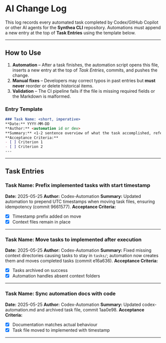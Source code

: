 # AI Change Log

This log records every automated task completed by Codex/GitHub Copilot or other AI agents for the **Synthea CLI** repository. Automations must append a new entry at the top of **Task Entries** using the template below.

---

## How to Use
1. **Automation** – After a task finishes, the automation script opens this file, inserts a new entry at the top of *Task Entries*, commits, and pushes the change.
2. **Manual fixes** – Developers may correct typos in past entries but **must never** reorder or delete historical items.
3. **Validation** – The CI pipeline fails if the file is missing required fields or the Markdown is malformed.

### Entry Template <!-- do not remove; used by validation script -->
```markdown
### Task Name: <short, imperative>
**Date:** YYYY-MM-DD
**Author:** <automation id or dev>
**Summary:** <1-2 sentence overview of what the task accomplished, referencing PR/commit if applicable>
**Acceptance Criteria:**
- [ ] Criterion 1
- [ ] Criterion 2
---
```

---

## Task Entries

<!-- New entries must be inserted directly below this line -->

### Task Name: Prefix implemented tasks with start timestamp
**Date:** 2025-05-25
**Author:** Codex-Automation
**Summary:** Updated automation to prepend UTC timestamps when moving task files, ensuring idempotency (commit 9661577).
**Acceptance Criteria:**
- [x] Timestamp prefix added on move
- [x] Context files remain in place
---

### Task Name: Move tasks to implemented after execution
**Date:** 2025-05-25
**Author:** Codex-Automation
**Summary:** Fixed missing context directories causing tasks to stay in `tasks/`; automation now creates them and moves completed tasks (commit e16a636).
**Acceptance Criteria:**
- [x] Tasks archived on success
- [x] Automation handles absent context folders
---


### Task Name: Sync automation docs with code
**Date:** 2025-05-25
**Author:** Codex-Automation
**Summary:** Updated codex-automation.md and archived task file, commit 1aa0e98.
**Acceptance Criteria:**
- [x] Documentation matches actual behaviour
- [x] Task file moved to implemented with timestamp
---

